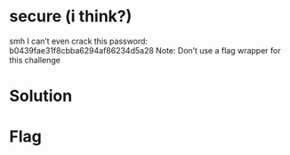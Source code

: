# secure (i think?)

smh I can’t even crack this password: b0439fae31f8cbba6294af86234d5a28 Note: Don’t use a flag wrapper for this challenge

# Solution

# Flag
